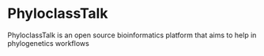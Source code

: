 # PhyloclassTalk
PhyloclassTalk is an open source bioinformatics platform that aims to help in phylogenetics workflows

